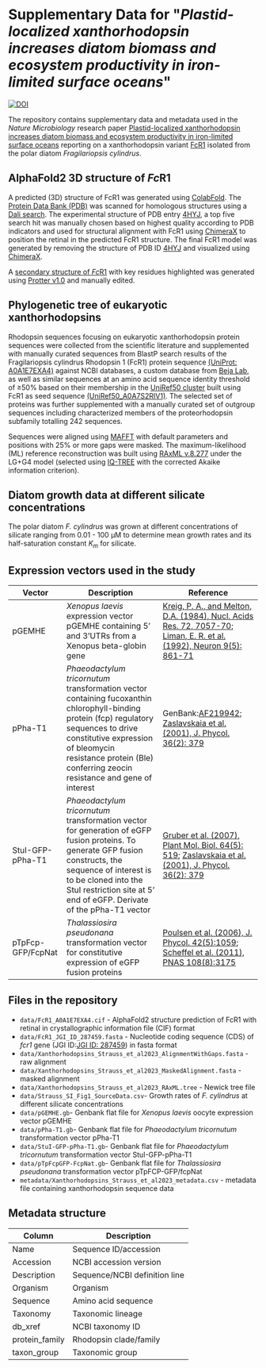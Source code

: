 # Supplementary Data for "_Plastid-localized xanthorhodopsin increases diatom biomass and ecosystem productivity in iron-limited surface oceans_"
[![DOI](https://zenodo.org/badge/DOI/10.5281/zenodo.8322266.svg)](https://doi.org/10.5281/zenodo.8322266)

The repository contains supplementary data and metadata used in the _Nature Microbiology_ research paper [Plastid-localized xanthorhodopsin increases diatom biomass and ecosystem productivity in iron-limited surface oceans](https://www.nature.com/nmicrobiol/) reporting on a xanthorhodopsin variant [FcR1](https://www.uniprot.org/uniprotkb/A0A1E7EXA4/) isolated from the polar diatom _Fragilariopsis cylindrus_.

## AlphaFold2 3D structure of *Fc*R1
A predicted (3D) structure of FcR1 was generated using [ColabFold](https://github.com/sokrypton/ColabFold). The [Protein Data Bank (PDB)](http://rcsb.org) was scanned for homologous structures using a [Dali search](http://ekhidna2.biocenter.helsinki.fi/dali). The experimental structure of PDB entry [4HYJ](https://doi.org/10.2210/pdb4HYJ/pdb), a top five search hit was manually chosen based on highest quality according to PDB indicators and used for structural alignment with FcR1 using [ChimeraX](https://www.cgl.ucsf.edu/chimerax/) to position the retinal in the predicted FcR1 structure. The final FcR1 model was generated by removing the structure of PDB ID [4HYJ](https://doi.org/10.2210/pdb4HYJ/pdb) and visualized using [ChimeraX](https://www.cgl.ucsf.edu/chimerax/).

A [secondary structure of *Fc*R1](http://wlab.ethz.ch/protter/#up=A0A1E7EXA4&nterm=phobius.nterm&tm=PHOBIUS.TM,255-272&mc=whitesmoke&lc=blue&tml=none&numbers&legend&n:retinal%20Schiff%20base%20K-261,cc:white,fc:deeppink,bc:deeppink=261&n:proton%20donor%20glutamic%20acid%20E-132,cc:white,fc:black,bc:black=132&n:proton%20acceptor%20aspartic%20acid%20D-121,cc:white,fc:black,bc:black=121&n:spectral%20tuning%20Lys-129,cc:white,fc:limegreen,bc:limegreen=129&n:retinal%20binding%20pocket,cc:white,fc:dimgray,bc:dimgray=119,122,126,160,161,165,181,184,185,188,226,229,230,233,253,260&n:Lysine-rich%20motif,s:diamond,cc:white,fc:orange,bc:orange=21-30&n:potential%20signal%20peptide,cc:white,fc:red,bc:red=1-14&format=svg) with key residues highlighted was generated using [Protter v1.0](https://github.com/ulo/Protter) and manually edited.

## Phylogenetic tree of eukaryotic xanthorhodopsins
Rhodopsin sequences focusing on eukaryotic xanthorhodopsin protein sequences were collected from the scientific literature and supplemented with manually curated sequences from BlastP search results of the Fragilariopsis cylindrus Rhodopsin 1 (FcR1) protein sequence [(UniProt: A0A1E7EXA4)](https://www.uniprot.org/uniprotkb/A0A1E7EXA4/) against NCBI databases, a custom database from [Beja Lab](https://github.com/BejaLab), as well as similar sequences at an amino acid sequence identity threshold of ≥50% based on their membership in the [UniRef50 cluster](https://www.uniprot.org/uniref/) built using FcR1 as seed sequence [(UniRef50_A0A7S2RIV1)](https://www.uniprot.org/uniref/UniRef50_A0A7S2RIV1). The selected set of proteins was further supplemented with a manually curated set of outgroup sequences including characterized members of the proteorhodopsin subfamily totalling 242 sequences.

Sequences were aligned using [MAFFT](https://mafft.cbrc.jp/alignment/software/) with default parameters and positions with 25% or more gaps were masked. The maximum-likelihood (ML) reference reconstruction was built using [RAxML v.8.277](https://github.com/stamatak/standard-RAxML) under the LG+G4 model (selected using [IQ-TREE](https://github.com/Cibiv/IQ-TREE) with the corrected Akaike information criterion).

## Diatom growth data at different silicate concentrations
The polar diatom _F. cylindrus_ was grown at different concentrations of silicate ranging from 0.01 - 100 µM to determine mean growth rates and its half-saturation constant _K<sub>m</sub>_ for silicate.

## Expression vectors used in the study
| Vector | Description | Reference |
| ---- | ---- | ---- |
| pGEMHE | _Xenopus laevis_ expression vector pGEMHE containing 5’ and 3’UTRs from a Xenopus beta-globin gene | [Kreig, P. A., and Melton, D.A. (1984), Nucl. Acids Res. 72, 7057-70](https://doi.org/10.1093/nar/12.18.7057); [Liman, E. R. et al. (1992), Neuron 9(5): 861-71](https://doi.org/10.1016/0896-6273(92)90239-A) |
| pPha-T1 | _Phaeodactylum tricornutum_ transformation vector containing fucoxanthin chlorophyll-binding protein (fcp) regulatory sequences to drive constitutive expression of bleomycin resistance protein (Ble) conferring zeocin resistance and gene of interest | GenBank:[AF219942](https://www.ncbi.nlm.nih.gov/nuccore/AF219942); [Zaslavskaia et al. (2001), J. Phycol. 36(2): 379](https://doi.org/10.1046/j.1529-8817.2000.99164.x)|
| StuI-GFP-pPha-T1 | _Phaeodactylum tricornutum_ transformation vector for generation of eGFP fusion proteins. To generate GFP fusion constructs, the sequence of interest is to be cloned into the StuI restriction site at 5’ end of eGFP. Derivate of the pPha-T1 vector | [Gruber et al. (2007), Plant Mol. Biol. 64(5): 519](https://doi.org/10.1007/s11103-007-9171-x); [Zaslavskaia et al. (2001), J. Phycol. 36(2): 379](https://doi.org/10.1046/j.1529-8817.2000.99164.x) |
| pTpFcp-GFP/FcpNat | _Thalassiosira pseudonana_ transformation vector for constitutive expression of eGFP fusion proteins | [Poulsen et al. (2006), J. Phycol. 42(5):1059](https://doi.org/10.1111/j.1529-8817.2006.00269.x); [Scheffel et al. (2011), PNAS 108(8):3175](https://doi.org/10.1073/pnas.1012842108) |

## Files in the repository
+ `data/FcR1_A0A1E7EXA4.cif` - AlphaFold2 structure prediction of FcR1 with retinal in crystallographic information file (CIF) format
+ `data/FcR1_JGI_ID_287459.fasta` - Nucleotide coding sequence (CDS) of _fcr1_ gene (JGI ID:[JGI ID: 287459](https://mycocosm.jgi.doe.gov/Fracy1/Fracy1.home.html)) in fasta format
+ `data/Xanthorhodopsins_Strauss_et_al2023_AlignmentWithGaps.fasta` - raw alignment
+ `data/Xanthorhodopsins_Strauss_et_al2023_MaskedAlignment.fasta` - masked alignment
+ `data/Xanthorhodopsins_Strauss_et_al2023_RAxML.tree` - Newick tree file
+ `data/Strauss_SI_Fig1_SourceData.csv`- Growth rates of _F. cylindrus_ at different silicate concentrations
+ `data/pGEMHE.gb`- Genbank flat file for _Xenopus laevis_ oocyte expression vector pGEMHE
+ `data/pPha-T1.gb`- Genbank flat file for _Phaeodactylum tricornutum_ transformation vector pPha-T1
+ `data/StuI-GFP-pPha-T1.gb`- Genbank flat file for _Phaeodactylum tricornutum_ transformation vector StuI-GFP-pPha-T1
+ `data/pTpFcpGFP-FcpNat.gb`- Genbank flat file for _Thalassiosira pseudonana_ transformation vector pTpFCP-GFP/fcpNat
+ `metadata/Xanthorhodopsins_Strauss_et_al2023_metadata.csv` - metadata file containing xanthorhodopsin sequence data

## Metadata structure
| Column | Description |
| --- | --- |
| Name | Sequence ID/accession |
| Accession | NCBI  accession version |
| Description | Sequence/NCBI definition line |
| Organism | Organism |
| Sequence | Amino acid sequence |
| Taxonomy | Taxonomic lineage |
| db_xref | NCBI taxonomy ID |
| protein_family | Rhodopsin clade/family |
| taxon_group | Taxonomic group |
